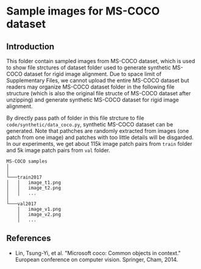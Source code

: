 # Sample images for MS-COCO dataset

## Introduction
This folder contain sampled images from MS-COCO dataset, which is used to show file strctures of dataset folder used to generate synthetic MS-COCO dataset for rigid image alignment. Due to space limit of Supplementary Files, we cannot upload the entire MS-COCO dataset but readers may organize MS-COCO dataset folder in the following file structure (which is also the original file structe of MS-COCO dataset after unzipping) and generate synthetic MS-COCO dataset for rigid image alignment.

By directly pass path of folder in this file strcture to file `code/synthetic/data_coco.py`, synthetic MS-COCO dataset can be generated. Note that pathches are randomly extracted from images (one patch from one image) and patches with too little details will be disgarded. In our experiments, we get about 115k image patch pairs from `train` folder and 5k image patch pairs from `val` folder.
  ```
  MS-COCO samples
  │ 
  │
  └───train2017
  │   │   image_t1.png
  │   │   image_t2.png
  │   │   ...
  │   
  └───val2017
      │   image_v1.png
      │   image_v2.png
      │   ...
  ```

## References
- Lin, Tsung-Yi, et al. "Microsoft coco: Common objects in context." European conference on computer vision. Springer, Cham, 2014.